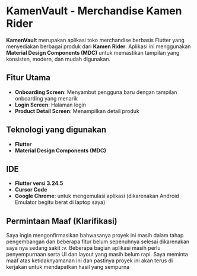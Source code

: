 # KamenVault - Merchandise Kamen Rider

**KamenVault** merupakan aplikasi toko merchandise berbasis Flutter yang menyediakan berbagai produk dari **Kamen Rider**. Aplikasi ini menggunakan **Material Design Components (MDC)** untuk memastikan tampilan yang konsisten, modern, dan mudah digunakan.

## Fitur Utama

- **Onboarding Screen**: Menyambut pengguna baru dengan tampilan onboarding yang menarik
- **Login Screen**: Halaman login 
- **Product Detail Screen**: Menampilkan detail produk

## Teknologi yang digunakan
- **Flutter**
- **Material Design Components (MDC)**

## IDE
- **Flutter versi 3.24.5**
- **Cursor Code**
- **Google Chrome**: untuk mengemulasi aplikasi (dikarenakan Android Emulator begitu berat di laptop saya)

## Permintaan Maaf (Klarifikasi)

Saya ingin mengonfirmasikan bahwasanya proyek ini masih dalam tahap pengembangan dan beberapa fitur belum sepenuhnya selesai dikarenakan saya nya sedang sakit :v. Beberapa bagian aplikasi masih perlu penyempurnaan serta UI dan layout yang masih belum rapi. Saya meminta maaf atas ketidaknyamanan ini dan pastinya proyek ini akan terus di kerjakan untuk mendapatkan hasil yang sempurna